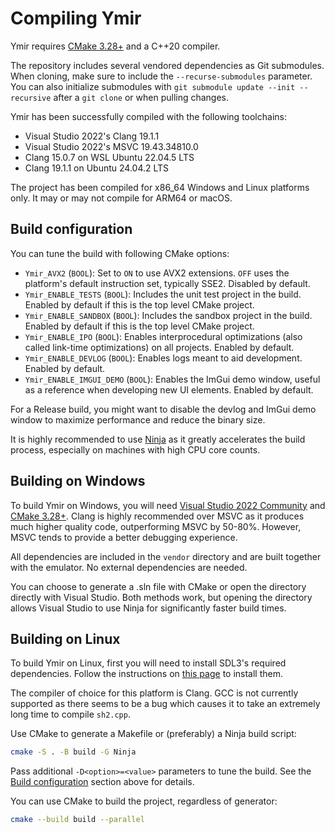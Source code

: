 # Compiling Ymir

Ymir requires [CMake 3.28+](https://cmake.org/) and a C++20 compiler.

The repository includes several vendored dependencies as Git submodules. When cloning, make sure to include the `--recurse-submodules` parameter.
You can also initialize submodules with `git submodule update --init --recursive` after a `git clone` or when pulling changes.

Ymir has been successfully compiled with the following toolchains:
- Visual Studio 2022's Clang 19.1.1
- Visual Studio 2022's MSVC 19.43.34810.0
- Clang 15.0.7 on WSL Ubuntu 22.04.5 LTS
- Clang 19.1.1 on Ubuntu 24.04.2 LTS

The project has been compiled for x86_64 Windows and Linux platforms only. It may or may not compile for ARM64 or macOS.


## Build configuration

You can tune the build with following CMake options:

- `Ymir_AVX2` (`BOOL`): Set to `ON` to use AVX2 extensions. `OFF` uses the platform's default instruction set, typically SSE2. Disabled by default.
- `Ymir_ENABLE_TESTS` (`BOOL`): Includes the unit test project in the build. Enabled by default if this is the top level CMake project.
- `Ymir_ENABLE_SANDBOX` (`BOOL`): Includes the sandbox project in the build. Enabled by default if this is the top level CMake project.
- `Ymir_ENABLE_IPO` (`BOOL`): Enables interprocedural optimizations (also called link-time optimizations) on all projects. Enabled by default.
- `Ymir_ENABLE_DEVLOG` (`BOOL`): Enables logs meant to aid development. Enabled by default.
- `Ymir_ENABLE_IMGUI_DEMO` (`BOOL`): Enables the ImGui demo window, useful as a reference when developing new UI elements. Enabled by default.

For a Release build, you might want to disable the devlog and ImGui demo window to maximize performance and reduce the binary size.

It is highly recommended to use [Ninja](https://ninja-build.org/) as it greatly accelerates the build process, especially on machines with high CPU core counts.


## Building on Windows

To build Ymir on Windows, you will need [Visual Studio 2022 Community](https://visualstudio.microsoft.com/vs/community/) and [CMake 3.28+](https://cmake.org/).
Clang is highly recommended over MSVC as it produces much higher quality code, outperforming MSVC by 50-80%. However, MSVC tends to provide a better debugging experience.

All dependencies are included in the `vendor` directory and are built together with the emulator. No external dependencies are needed.

You can choose to generate a .sln file with CMake or open the directory directly with Visual Studio.
Both methods work, but opening the directory allows Visual Studio to use Ninja for significantly faster build times.


## Building on Linux

To build Ymir on Linux, first you will need to install SDL3's required dependencies. Follow the instructions on [this page](https://wiki.libsdl.org/SDL3/README/linux) to install them.

The compiler of choice for this platform is Clang. GCC is not currently supported as there seems to be a bug which causes it to take an extremely long time to compile `sh2.cpp`.

Use CMake to generate a Makefile or (preferably) a Ninja build script:

```sh
cmake -S . -B build -G Ninja
```

Pass additional `-D<option>=<value>` parameters to tune the build. See the [Build configuration](#build-configuration) section above for details.

You can use CMake to build the project, regardless of generator:

```sh
cmake --build build --parallel
```

